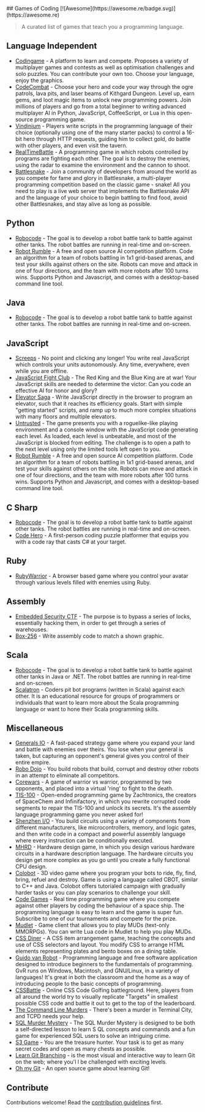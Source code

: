 <div class="github-widget" data-repo="michelpereira/awesome-games-of-coding"></div>
## Games of Coding [![Awesome](https://awesome.re/badge.svg)](https://awesome.re)

> A curated list of games that teach you a programming language.




## Language Independent

- [Codingame](https://www.codingame.com/home) - A platform to learn and compete. Proposes a variety of multiplayer games and contests as well as optimisation challenges and solo puzzles. You can contribute your own too. Choose your language, enjoy the graphics. 
- [CodeCombat](https://codecombat.com) - Choose your hero and code your way through the ogre patrols, lava pits, and laser beams of Kithgard Dungeon. Level up, earn gems, and loot magic items to unlock new programming powers. Join millions of players and go from a total beginner to writing advanced multiplayer AI in Python, JavaScript, CoffeeScript, or Lua in this open-source programming game.
- [Vindinium](https://www.codingame.com/multiplayer/bot-programming/vindinium) - Players write scripts in the programming language of their choice (optionally using one of the many starter packs) to control a 16-bit hero through HTTP requests, guiding him to collect gold, do battle with other players, and even visit the tavern.
- [RealTimeBattle](http://realtimebattle.sourceforge.net) - A programming game in which robots controlled by programs are fighting each other. The goal is to destroy the enemies, using the radar to examine the environment and the cannon to shoot. 
- [Battlesnake](https://play.battlesnake.com) - Join a community of developers from around the world as you compete for fame and glory in Battlesnake, a multi-player programming competition based on the classic game - snake! All you need to play is a live web server that implements the Battlesnake API and the language of your choice to begin battling to find food, avoid other Battlesnakes, and stay alive as long as possible.


## Python

- [Robocode](https://github.com/turkishviking/Python-Robocode) - The goal is to develop a robot battle tank to battle against other tanks. The robot battles are running in real-time and on-screen.
- [Robot Rumble](https://robotrumble.org/) - A free and open source AI competition platform. Code an algorithm for a team of robots battling in 1x1 grid-based arenas, and test your skills against others on the site. Robots can move and attack in one of four directions, and the team with more robots after 100 turns wins. Supports Python and Javascript, and comes with a desktop-based command line tool. 

## Java

- [Robocode](https://robocode.sourceforge.io) - The goal is to develop a robot battle tank to battle against other tanks. The robot battles are running in real-time and on-screen.


## JavaScript

- [Screeps](https://screeps.com) - No point and clicking any longer! You write real JavaScript which controls your units autonomously. Any time, everywhere, even while you are offline.
- [JavaScript Fight Club](https://jsfight.club) - The Red King and the Blue King are at war! Your JavaScript skills are needed to determine the victor: Can you code an effective AI for honor and glory?
- [Elevator Saga](http://play.elevatorsaga.com) - Write JavaScript directly in the browser to program an elevator, such that it reaches its efficiency goals. Start with simple "getting started" scripts, and ramp up to much more complex situations with many floors and multiple elevators.
- [Untrusted](https://alexnisnevich.github.io/untrusted) - The game presents you with a roguelike-like playing environment and a console window with the JavaScript code generating each level. As loaded, each level is unbeatable, and most of the JavaScript is blocked from editing. The challenge is to open a path to the next level using only the limited tools left open to you.
- [Robot Rumble](https://robotrumble.org/) - A free and open source AI competition platform. Code an algorithm for a team of robots battling in 1x1 grid-based arenas, and test your skills against others on the site. Robots can move and attack in one of four directions, and the team with more robots after 100 turns wins. Supports Python and Javascript, and comes with a desktop-based command line tool. 

## C Sharp

- [Robocode](http://robocode.sourceforge.io/robocode.dotnet) - The goal is to develop a robot battle tank to battle against other tanks. The robot battles are running in real-time and on-screen.
- [Code Hero](http://www.codehero.org) - A first-person coding puzzle platformer that equips you with a code ray that casts C# at your target.


## Ruby

- [RubyWarrior](https://www.bloc.io/ruby-warrior) - A browser based game where you control your avatar through various levels filled with enemies using Ruby.

## Assembly

- [Embedded Security CTF](https://microcorruption.com) - The purpose is to bypass a series of locks, essentially hacking them, in order to get through a series of warehouses.
- [Box-256](http://box-256.com) - Write assembly code to match a shown graphic.


## Scala

- [Robocode](https://github.com/d6y/scala-robot-dev) - The goal is to develop a robot battle tank to battle against other tanks in Java or .NET. The robot battles are running in real-time and on-screen.
- [Scalatron](http://scalatron.github.io) - Coders pit bot programs (written in Scala) against each other. It is an educational resource for groups of programmers or individuals that want to learn more about the Scala programming language or want to hone their Scala programming skills.


## Miscellaneous

- [Generals IO](http://generals.io) - A fast-paced strategy game where you expand your land and battle with enemies over theirs. You lose when your general is taken, but capturing an opponent's general gives you control of their entire empire.
- [Robo Dojo](http://robodojo.club) - You build robots that build, corrupt and destroy other robots in an attempt to eliminate all competitors.
- [Corewars](http://www.corewars.org) - A game of warrior vs warrior, programmed by two opponents, and placed into a virtual 'ring' to fight to the death.
- [TIS-100](http://www.zachtronics.com/tis-100) - Open-ended programming game by Zachtronics, the creators of SpaceChem and Infinifactory, in which you rewrite corrupted code segments to repair the TIS-100 and unlock its secrets. It's the assembly language programming game you never asked for!
- [Shenzhen I/O](http://www.zachtronics.com/shenzhen-io) - You build circuits using a variety of components from different manufacturers, like microcontrollers, memory, and logic gates, and then write code in a compact and powerful assembly language where every instruction can be conditionally executed.
- [MHRD](http://store.steampowered.com/app/576030) - Hardware design game, in which you design various hardware circuits in a hardware description language. The hardware circuits you design get more complex as you go until you create a fully functional CPU design.
- [Colobot](https://colobot.info) - 3D video game where you program your bots to ride, fly, find, bring, refuel and destroy. Game is using a language called CBOT, similar to C++ and Java. Colobot offers tutorialed campaign with gradually harder tasks or you can play scenarios to challenge your skill.
- [Code Games](http://codegames.io/en) - Real time programming game where you compete against other players by coding the behaviour of a space ship. The programming language is easy to learn and the game is super fun. Subscribe to one of our tournaments and compete for the prize.
- [Mudlet](http://www.mudlet.org) - Game client that allows you to play MUDs (text-only MMORPGs). You can write Lua code in Mudlet to help you play MUDs.
- [CSS Diner](http://flukeout.github.io) - A CSS item arrangement game, teaching the concepts and use of CSS selectors and layout. You modify CSS to arrange HTML elements representing plates and bento boxes on a dining table.
- [Guido van Robot](http://gvr.sourceforge.net) - Programming language and free software application designed to introduce beginners to the fundamentals of programming. GvR runs on Windows, Macintosh, and GNU/Linux, in a variety of languages! It's great in both the classroom and the home as a way of introducing people to the basic concepts of programming.
- [CSSBattle](https://cssbattle.dev) -  Online CSS Code Golfing battleground. Here, players from all around the world try to visually replicate "Targets" in smallest possible CSS code and battle it out to get to the top of the leaderboard.
- [The Command Line Murders](https://github.com/veltman/clmystery) - There's been a murder in Terminal City, and TCPD needs your help.
- [SQL Murder Mystery](https://mystery.knightlab.com/) - The SQL Murder Mystery is designed to be both a self-directed lesson to learn S
QL concepts and commands and a fun game for experienced SQL users to solve an intriguing crime.
- [S3 Game](http://s3game-level1.s3-website.us-east-2.amazonaws.com/) - You are the treasure hunter. Your task is to get as many secret
codes and open as many chests as possible.
- [Learn Git Branching](https://learngitbranching.js.org/) - is the most visual and interactive way to learn Git on the web; where you'l
l be challenged with exciting levels.
- [Oh my Git](https://ohmygit.org/) - An open source game about learning Git!



## Contribute

Contributions welcome! Read the [contribution guidelines](https://github.com/michelpereira/awesome-games-of-coding/blob/master/contributing.md) first.